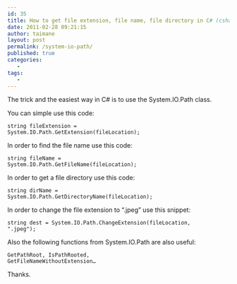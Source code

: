 ```yaml
---
id: 35
title: How to get file extension, file name, file directory in C# (csharp) based on a file location?
date: 2011-02-28 09:21:15
author: taimane
layout: post
permalink: /system-io-path/
published: true
categories:
   -
tags:
   -
---
```

The trick and the easiest way in C# is to use the System.IO.Path class.
You can simple use this code:
<code>string fileExtension = System.IO.Path.GetExtension(fileLocation);</code>

In order to find the file name use this code:
<code>string fileName = System.IO.Path.GetFileName(fileLocation);</code>

In order to get a file directory use this code:
<code>string dirName = System.IO.Path.GetDirectoryName(fileLocation);</code>

In order to change the file extension to “.jpeg” use this snippet:
<code>string dest = System.IO.Path.ChangeExtension(fileLocation, ".jpeg");</code>

Also the following functions from System.IO.Path are also useful:
<code>GetPathRoot, IsPathRooted, GetFileNameWithoutExtension…</code>

Thanks.  


